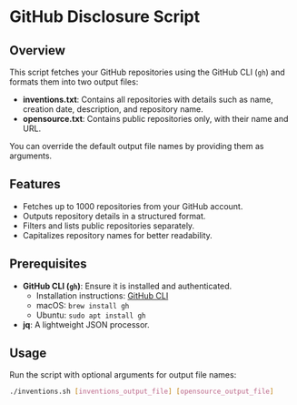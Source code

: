 # GitHub Disclosure Script

## Overview
This script fetches your GitHub repositories using the GitHub CLI (`gh`) and formats them into two output files:
- **inventions.txt**: Contains all repositories with details such as name, creation date, description, and repository name.
- **opensource.txt**: Contains public repositories only, with their name and URL.

You can override the default output file names by providing them as arguments.

## Features
- Fetches up to 1000 repositories from your GitHub account.
- Outputs repository details in a structured format.
- Filters and lists public repositories separately.
- Capitalizes repository names for better readability.

## Prerequisites
- **GitHub CLI (`gh`)**: Ensure it is installed and authenticated.
  - Installation instructions: [GitHub CLI](https://cli.github.com/)
  - macOS: `brew install gh`
  - Ubuntu: `sudo apt install gh`
- **jq**: A lightweight JSON processor.

## Usage
Run the script with optional arguments for output file names:
```bash
./inventions.sh [inventions_output_file] [opensource_output_file]